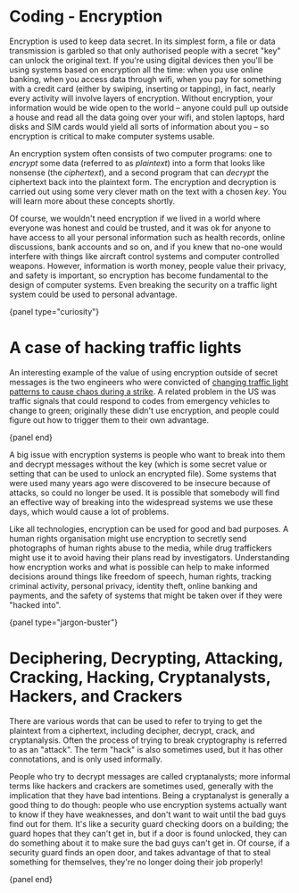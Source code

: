 # Coding - Encryption

Encryption is used to keep data secret.
In its simplest form, a file or data transmission is garbled so that only authorised people with a secret "key" can unlock the original text.
If you're using digital devices then you'll be using systems based on encryption all the time: when you use online banking, when you access data through wifi, when you pay for something with a credit card (either by swiping, inserting or tapping), in fact, nearly every activity will involve layers of encryption.
Without encryption, your information would be wide open to the world – anyone could pull up outside a house and read all the data going over your wifi, and stolen laptops, hard disks and SIM cards would yield all sorts of information about you – so encryption is critical to make computer systems usable.

An encryption system often consists of two computer programs: one to *encrypt* some data (referred to as *plaintext*) into a form that looks like nonsense (the *ciphertext*), and a second program that can *decrypt* the ciphertext back into the plaintext form.
The encryption and decryption is carried out using some very clever math on the text with a chosen *key*.
You will learn more about these concepts shortly.

Of course, we wouldn't need encryption if we lived in a world where everyone was honest and could be trusted, and it was ok for anyone to have access to all your personal information such as health records, online discussions, bank accounts and so on, and if you knew that no-one would interfere with things like aircraft control systems and computer controlled weapons.
However, information is worth money, people value their privacy, and safety is important, so encryption has become fundamental to the design of computer systems.
Even breaking the security on a traffic light system could be used to personal advantage.

{panel type="curiosity"}

# A case of hacking traffic lights

An interesting example of the value of using encryption outside of secret messages is the two engineers who were convicted of [changing traffic light patterns to cause chaos during a strike](http://latimesblogs.latimes.com/lanow/2009/12/engineers-who-hacked-in-la-traffic-signal-computers-jamming-traffic-sentenced.html).
A related problem in the US was traffic signals that could respond to codes from emergency vehicles to change to green; originally these didn't use encryption, and people could figure out how to trigger them to their own advantage.

{panel end}

A big issue with encryption systems is people who want to break into them and decrypt messages without the key (which is some secret value or setting that can be used to unlock an encrypted file).
Some systems that were used many years ago were discovered to be insecure because of attacks, so could no longer be used.
It is possible that somebody will find an effective way of breaking into the widespread systems we use these days, which would cause a lot of problems.

Like all technologies, encryption can be used for good and bad purposes.
A human rights organisation might use encryption to secretly send photographs of human rights abuse to the media, while drug traffickers might use it to avoid having their plans read by investigators.
Understanding how encryption works and what is possible can help to make informed decisions around things like freedom of speech, human rights, tracking criminal activity, personal privacy, identity theft, online banking and payments, and the safety of systems that might be taken over if they were "hacked into".

{panel type="jargon-buster"}

# Deciphering, Decrypting, Attacking, Cracking, Hacking, Cryptanalysts, Hackers, and Crackers

There are various words that can be used to refer to trying to get the plaintext from a ciphertext, including decipher, decrypt, crack, and cryptanalysis.
Often the process of trying to break cryptography is referred to as an "attack".
The term "hack" is also sometimes used, but it has other connotations, and is only used informally.

People who try to decrypt messages are called cryptanalysts; more informal terms like hackers and crackers are sometimes used, generally with the implication that they have bad intentions.
Being a cryptanalyst is generally a good thing to do though: people who use encryption systems actually want to know if they have weaknesses, and don't want to wait until the bad guys find out for them.
It's like a security guard checking doors on a building; the guard hopes that they can't get in, but if a door is found unlocked, they can do something about it to make sure the bad guys can't get in.
Of course, if a security guard finds an open door, and takes advantage of that to steal something for themselves, they're no longer doing their job properly!

{panel end}
